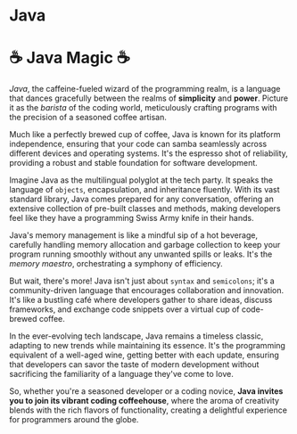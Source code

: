 # Java

# ☕ Java Magic ☕

*Java*, the caffeine-fueled wizard of the programming realm, is a language that dances gracefully between the realms of **simplicity** and **power**. Picture it as the _barista_ of the coding world, meticulously crafting programs with the precision of a seasoned coffee artisan.

Much like a perfectly brewed cup of coffee, Java is known for its platform independence, ensuring that your code can samba seamlessly across different devices and operating systems. It's the espresso shot of reliability, providing a robust and stable foundation for software development.

Imagine Java as the multilingual polyglot at the tech party. It speaks the language of `objects`, encapsulation, and inheritance fluently. With its vast standard library, Java comes prepared for any conversation, offering an extensive collection of pre-built classes and methods, making developers feel like they have a programming Swiss Army knife in their hands.

Java's memory management is like a mindful sip of a hot beverage, carefully handling memory allocation and garbage collection to keep your program running smoothly without any unwanted spills or leaks. It's the *memory maestro*, orchestrating a symphony of efficiency.

But wait, there's more! Java isn't just about `syntax` and `semicolons`; it's a community-driven language that encourages collaboration and innovation. It's like a bustling café where developers gather to share ideas, discuss frameworks, and exchange code snippets over a virtual cup of code-brewed coffee.

In the ever-evolving tech landscape, Java remains a timeless classic, adapting to new trends while maintaining its essence. It's the programming equivalent of a well-aged wine, getting better with each update, ensuring that developers can savor the taste of modern development without sacrificing the familiarity of a language they've come to love.

So, whether you're a seasoned developer or a coding novice, **Java invites you to join its vibrant coding coffeehouse**, where the aroma of creativity blends with the rich flavors of functionality, creating a delightful experience for programmers around the globe.

